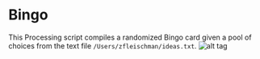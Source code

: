 # Bingo
This Processing script compiles a randomized Bingo card given a pool of choices from the text file `/Users/zfleischman/ideas.txt`.
![alt tag](https://github.com/zFleischman/bingo/blob/master/bingo.png)
